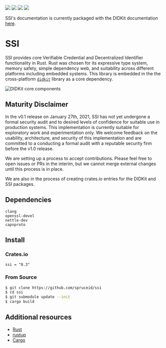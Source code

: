 [![](https://img.shields.io/github/workflow/status/spruceid/ssi/ci)](https://github.com/spruceid/ssi/actions?query=workflow%3Aci+branch%3Amain)
[![](https://img.shields.io/badge/Rust-v1.51.0-orange)](https://www.rust-lang.org/)
[![](https://img.shields.io/badge/License-Apache--2.0-green)](https://github.com/spruceid/didkit/blob/main/LICENSE)
[![](https://img.shields.io/twitter/follow/sprucesystems?label=Follow&style=social)](https://twitter.com/sprucesystems)

SSI's documentation is currently packaged with the DIDKit documentation
[here](https://spruceid.dev/docs/didkit/).

# SSI

SSI provides core Verifiable Credential and Decentralized Identifier
functionality in Rust. Rust was chosen for its expressive type system, memory
safety, simple dependency web, and suitability across different platforms
including embedded systems. This library is embedded in the the cross-platform
[`didkit`](https://github.com/spruceid/didkit) library as a core dependency.

![DIDKit core components](https://user-images.githubusercontent.com/37127325/132885372-9cdf586e-ba6f-44c8-8b83-f72f16d86107.png)

## Maturity Disclaimer

In the v0.1 release on January 27th, 2021, SSI has not yet undergone a formal
security audit and to desired levels of confidence for suitable use in
production systems. This implementation is currently suitable for exploratory
work and experimentation only. We welcome feedback on the usability,
architecture, and security of this implementation and are committed to a
conducting a formal audit with a reputable security firm before the v1.0
release.

We are setting up a process to accept contributions. Please feel free to open
issues or PRs in the interim, but we cannot merge external changes until this
process is in place.

We are also in the process of creating crates.io entries for the DIDKit and SSI
packages.

## Dependencies

```
clang
openssl-devel
nettle-dev
capnproto
```

## Install

### Crates.io

```
ssi = "0.3"
```

### From Source

```sh
$ git clone https://github.com/spruceid/ssi
$ cd ssi
$ git submodule update --init
$ cargo build
```

## Additional resources

- [Rust](https://www.rust-lang.org/)
- [rustup](https://rustup.rs/)
- [Cargo](https://doc.rust-lang.org/cargo/)
